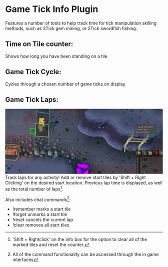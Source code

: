 # Game Tick Info Plugin
Features a number of tools to help track time for tick manipulation skilling methods, such as 3Tick gem mining, or 2Tick swordfish fishing.
## Time on Tile counter:
Shows how long you have been standing on a tile
## Game Tick Cycle:
Cycles through a chosen number of game ticks on display
## Game Tick Laps:
![](https://github.com/AcolyteOfFire/Game_Tick_Info/blob/master/Gem%20Mine%20Game%20Tick%20Info1.png)
Track laps for any activity! Add or remove start tiles by 'Shift + Right Clicking' on the desired start location. Previous lap time is displayed, as well as the total number of laps[^1].

Also includes chat commands[^2]:
- !remember marks a start tile
- !forget unmarks a start tile
- !reset cancels the current lap
- !clear removes all start tiles

[^1]:'Shift + Rightclick' on the info box for the option to clear all of the marked tiles and reset the counter.
[^2]:All of the command functionality can be accessed through the in game interfaces
